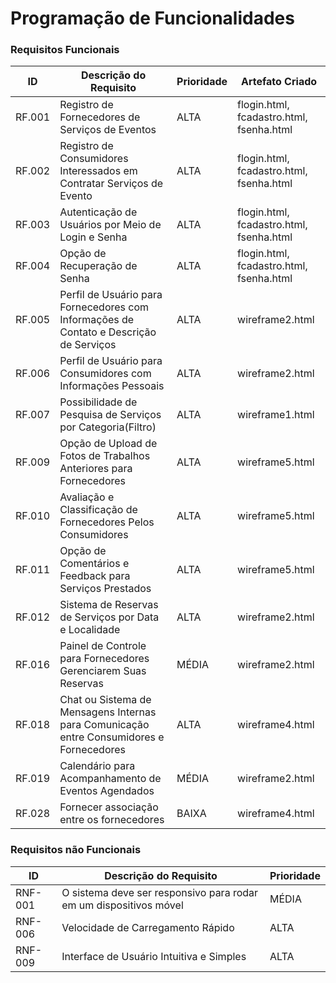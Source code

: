 # Programação de Funcionalidades

### Requisitos Funcionais


|ID     | Descrição do Requisito  | Prioridade | Artefato Criado |
|-------|-----------------------------------------|----| ----|
|RF.001  | Registro de Fornecedores de Serviços de Eventos| ALTA | flogin.html, fcadastro.html, fsenha.html |
|RF.002  | Registro de Consumidores Interessados em Contratar Serviços de Evento | ALTA | flogin.html, fcadastro.html, fsenha.html |
|RF.003  | Autenticação de Usuários por Meio de Login e Senha | ALTA | flogin.html, fcadastro.html, fsenha.html |
|RF.004  | Opção de Recuperação de Senha | ALTA | flogin.html, fcadastro.html, fsenha.html |
|RF.005  | Perfil de Usuário para Fornecedores com Informações de Contato e Descrição de Serviços| ALTA | wireframe2.html  |
|RF.006  | Perfil de Usuário para Consumidores com Informações Pessoais | ALTA | wireframe2.html |
|RF.007  | Possibilidade de Pesquisa de Serviços por Categoria(Filtro)| ALTA | wireframe1.html |
|RF.009  | Opção de Upload de Fotos de Trabalhos Anteriores para Fornecedores | ALTA | wireframe5.html  |
|RF.010  | Avaliação e Classificação de Fornecedores Pelos Consumidores| ALTA | wireframe5.html  |
|RF.011  | Opção de Comentários e Feedback para Serviços Prestados| ALTA | wireframe5.html  |
|RF.012  | Sistema de Reservas de Serviços por Data e Localidade| ALTA | wireframe2.html  |
|RF.016  | Painel de Controle para Fornecedores Gerenciarem Suas Reservas| MÉDIA | wireframe2.html  |
|RF.018  | Chat ou Sistema de Mensagens Internas para Comunicação entre Consumidores e Fornecedores| ALTA | wireframe4.html |
|RF.019  | Calendário para Acompanhamento de Eventos Agendados| MÉDIA | wireframe2.html  |
|RF.028  | Fornecer associação entre os fornecedores| BAIXA | wireframe4.html |

### Requisitos não Funcionais

|ID     | Descrição do Requisito  | Prioridade |
|-------|-------------------------|----|
|RNF-001  | O sistema deve ser responsivo para rodar em um dispositivos móvel| MÉDIA |  
|RNF-006  | Velocidade de Carregamento Rápido | ALTA |  
|RNF-009  | Interface de Usuário Intuitiva e Simples | ALTA |  


